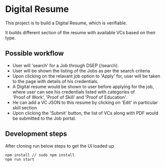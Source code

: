 # Digital Resume

This project is to build a Digital Resume, which is verifiable.

It builds different section of the resume with available VCs based on their type.

## Possible workflow

 - User will 'search' for a Job through DSEP (/search).
 - User will be shown the listing of the Jobs as per the search criteria
 - Upon clicking on the relavant job option to 'Apply' for, user will be taken to the page with details of his credentials.
 - A Digital resume would be shown to user before applying for the job, where user can see his credentials listed with categories of \
'Proof of Work', 'Proof of Skill' and 'Proof of Education'.
 - He can add a VC JSON to this resume by clicking on 'Edit' in particular skill section
 - Upon clicking the 'Submit' button, the list of VCs along with PDF would be submitted to the Job portal.

## Development steps

After cloning run below steps to get the UI loaded up

```
npm install // sudo npm install
npm run start
```

